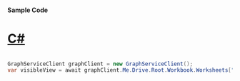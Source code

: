 #### Sample Code
# [C#](#tab/Csharp)

```C#

GraphServiceClient graphClient = new GraphServiceClient();
var visibleView = await graphClient.Me.Drive.Root.Workbook.Worksheets["{id}"].Range.VisibleView.Request().GetAsync();

```